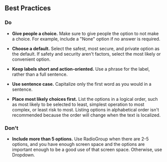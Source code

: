 ## Best Practices

### Do

- **Give people a choice.**
  Make sure to give people the option to not make a choice. For example, include a "None" option if no answer is required.

- **Choose a default.**
  Select the safest, most secure, and private option as the default. If safety and security aren't factors, select the most likely or convenient option.

- **Keep labels short and action-oriented.**
  Use a phrase for the label, rather than a full sentence.

- **Use sentence case.**
  Capitalize only the first word as you would in a sentence.

- **Place most likely choices first.**
  List the options in a logical order, such as most likely to be selected to least, simplest operation to most complex, or least risk to most. Listing options in alphabetical order isn't recommended because the order will change when the text is localized.

### Don't

- **Include more than 5 options.**
  Use RadioGroup when there are 2-5 options, and you have enough screen space and the options are important enough to be a good use of that screen space. Otherwise, use Dropdown.
